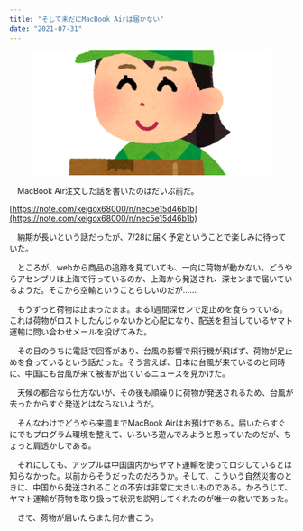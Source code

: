 ```yaml
---
title: "そして未だにMacBook Airは届かない"
date: "2021-07-31"
---
```


<figure>

![](assets/n5e13c3debde4_0493f912f7df54a9c5538a444121351d.png)

</figure>

　MacBook Air注文した話を書いたのはだいぶ前だ。

[https://note.com/keigox68000/n/nec5e15d46b1b](https://note.com/keigox68000/n/nec5e15d46b1b)

　納期が長いという話だったが、7/28に届く予定ということで楽しみに待っていた。

　ところが、webから商品の追跡を見ていても、一向に荷物が動かない。どうやらアセンブリは上海で行っているのか、上海から発送され、深センまで届いているようだ。そこから空輸ということらしいのだが……

　もうずっと荷物は止まったまま。まる1週間深センで足止めを食らっている。これは荷物がロストしたんじゃないかと心配になり、配送を担当しているヤマト運輸に問い合わせメールを投げてみた。

　その日のうちに電話で回答があり、台風の影響で飛行機が飛ばず、荷物が足止めを食っているという話だった。そう言えば、日本に台風が来ているのと同時に、中国にも台風が来て被害が出ているニュースを見かけた。

　天候の都合なら仕方ないが、その後も順繰りに荷物が発送されるため、台風が去ったからすぐ発送とはならないようだ。

　そんなわけでどうやら来週までMacBook Airはお預けである。届いたらすぐにでもプログラム環境を整えて、いろいろ遊んでみようと思っていたのだが、ちょっと肩透かしである。

　それにしても、アップルは中国国内からヤマト運輸を使ってロジしているとは知らなかった。以前からそうだったのだろうか。そして、こういう自然災害のときに、中国から発送されることの不安は非常に大きいものである。かろうじて、ヤマト運輸が荷物を取り扱って状況を説明してくれたのが唯一の救いであった。

　さて、荷物が届いたらまた何か書こう。
